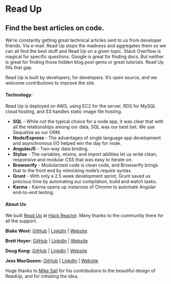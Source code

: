 # Read Up

## Find the best articles on code.

We’re constantly getting great technical articles sent to us from developer friends. Via e-mail. Read Up stops the madness and aggregates them so we can all find the best stuff and Read Up on a given topic. Stack Overflow is magical for specific questions. Google is great for finding docs. But neither is great for finding those hidden blog post gems or great tutorials. Read Up fills that gap.

Read Up is built by developers, for developers. It’s open source, and we welcome contributions to improve the site.


#### Technology:
   Read Up is deployed on AWS, using EC2 for the server, RDS for MySQL cloud hosting, and S3 handles static image file hosting.

- **SQL** - While not the typical choice for a node app, it was clear that with all the relationships among our data, SQL was our best bet. We use Sequelize as our ORM.
- **Node/Express** - The advantages of single language app development and asynchronous I/O helped win the day for node. 
- **AngularJS** -  Two-way data binding. 
- **Stylus** - The variables, mixins, and import abilities let us write clean, responsive and modular CSS that was easy to iterate on.
- **Browserify** - Modularized code is clean code, and Browserify brings that to the front end by mimicking node’s require syntax. 
- **Grunt** - With only a 2.5 week development sprint, Grunt saved us precious time by automating our compilation, build and watch tasks. 
- **Karma** - Karma opens up instances of Chrome to automate Angular end-to-end testing.

#### About Us:
We built [Read Up](http://www.readup.co) at [Hack Reactor](http://hackreactor.com/). Many thanks to the community there for all the support.

**Blake West:** 
[GitHub](https://github.com/bwest87) | [LinkdIn](http://www.linkedin.com/in/blakewest87) | [Website](http://sympatheticvibration.com/)

**Brett Hoyer:** 
[GitHub](https://github.com/BrettHoyer) | [LinkdIn](http://www.linkedin.com/in/bretthoyer) | [Website](http://thehoyer.com/)

**Doug Kong:** 
[GitHub](https://github.com/DougKong) | [LinkdIn](http://www.linkedin.com/in/dougkong) | [Website](http://dougkong.com/)

**Jess MacQueen:** 
[GitHub](https://github.com/macqueen) | [LinkdIn](http://www.linkedin.com/in/jessmacqueen) | [Website](http://jessmacqueen.com/)

Huge thanks to [Mike Sall](http://sall.co/) for his contributions to the beautiful design of ReadUp, and for initiating the idea. 
